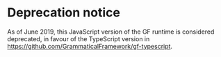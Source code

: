 # Deprecation notice

As of June 2019, this JavaScript version of the GF runtime is considered deprecated,
in favour of the TypeScript version in <https://github.com/GrammaticalFramework/gf-typescript>.
